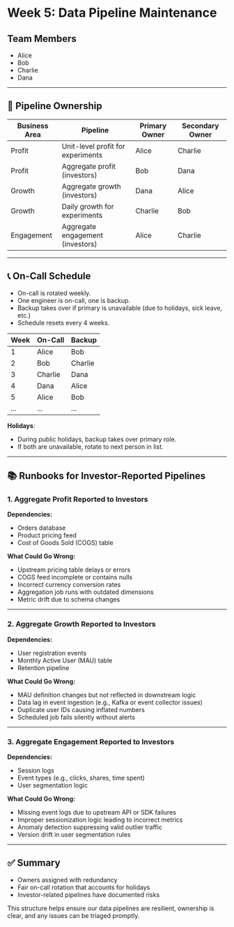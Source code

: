 # Week 5: Data Pipeline Maintenance

## Team Members
- Alice
- Bob
- Charlie
- Dana

---

## 🔧 Pipeline Ownership

| Business Area | Pipeline                             | Primary Owner | Secondary Owner |
|---------------|--------------------------------------|---------------|-----------------|
| Profit        | Unit-level profit for experiments    | Alice         | Charlie         |
| Profit        | Aggregate profit (investors)         | Bob           | Dana            |
| Growth        | Aggregate growth (investors)         | Dana          | Alice           |
| Growth        | Daily growth for experiments         | Charlie       | Bob             |
| Engagement    | Aggregate engagement (investors)     | Alice         | Charlie         |

---

## 📞 On-Call Schedule

- On-call is rotated weekly.
- One engineer is on-call, one is backup.
- Backup takes over if primary is unavailable (due to holidays, sick leave, etc.)
- Schedule resets every 4 weeks.

| Week | On-Call | Backup  |
|------|---------|---------|
| 1    | Alice   | Bob     |
| 2    | Bob     | Charlie |
| 3    | Charlie | Dana    |
| 4    | Dana    | Alice   |
| 5    | Alice   | Bob     |
| ...  | ...     | ...     |

**Holidays**:
- During public holidays, backup takes over primary role.
- If both are unavailable, rotate to next person in list.

---

## 📚 Runbooks for Investor-Reported Pipelines

### 1. **Aggregate Profit Reported to Investors**

**Dependencies:**
- Orders database
- Product pricing feed
- Cost of Goods Sold (COGS) table

**What Could Go Wrong:**
- Upstream pricing table delays or errors
- COGS feed incomplete or contains nulls
- Incorrect currency conversion rates
- Aggregation job runs with outdated dimensions
- Metric drift due to schema changes

---

### 2. **Aggregate Growth Reported to Investors**

**Dependencies:**
- User registration events
- Monthly Active User (MAU) table
- Retention pipeline

**What Could Go Wrong:**
- MAU definition changes but not reflected in downstream logic
- Data lag in event ingestion (e.g., Kafka or event collector issues)
- Duplicate user IDs causing inflated numbers
- Scheduled job fails silently without alerts

---

### 3. **Aggregate Engagement Reported to Investors**

**Dependencies:**
- Session logs
- Event types (e.g., clicks, shares, time spent)
- User segmentation logic

**What Could Go Wrong:**
- Missing event logs due to upstream API or SDK failures
- Improper sessionization logic leading to incorrect metrics
- Anomaly detection suppressing valid outlier traffic
- Version drift in user segmentation rules

---

## ✅ Summary

- Owners assigned with redundancy
- Fair on-call rotation that accounts for holidays
- Investor-related pipelines have documented risks

This structure helps ensure our data pipelines are resilient, ownership is clear, and any issues can be triaged promptly.

